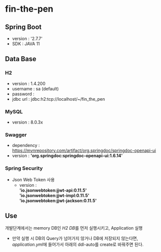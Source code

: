 # fin-the-pen

## Spring Boot 
* version : '2.7.7'
* SDK :  JAVA 11

## Data Base
### H2
- version : 1.4.200
- username : sa (default)
- password :
- jdbc url : jdbc:h2:tcp://localhost/~/fin_the_pen

### MySQL
- version : 8.0.3x 

### Swagger
- dependency : https://mvnrepository.com/artifact/org.springdoc/springdoc-openapi-ui
- version : **'org.springdoc:springdoc-openapi-ui:1.6.14'**

### Spring Security
- Json Web Token 사용
  - version : </br>
            **'io.jsonwebtoken:jjwt-api:0.11.5'** </br>
            **'io.jsonwebtoken:jjwt-impl:0.11.5'** </br>
            **'io.jsonwebtoken:jjwt-jackson:0.11.5'**
## Use
개발단계에서는 memory DB인 *H2 DB*를 먼저 실행시키고, Application 실행
- 만약 실행 시 DB의 Query가 넘어가지 않거나 DB에 저장되지 않는다면, *application.yml*에 들어가서 아래의 ddl-auto를 create로 바꿔주면 된다.
